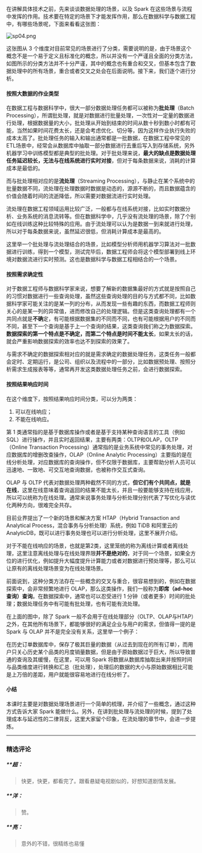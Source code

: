 <p>在讲解具体技术之前，先来谈谈数据处理的场景，以及 Spark 在这些场景与流程中发挥的作用。技术要在特定的场景下才能发挥作用，那么在数据科学与数据工程中，有哪些场景呢，下面来看看这张图：</p>
<p><img src="https://s0.lgstatic.com/i/image3/M01/8B/E2/Cgq2xl6epYOAHr6XAAEI6QEacDY394.png" alt="sp04.png"></p>
<p>这张图从 3 个维度对目前常见的场景进行了分类，需要说明的是，由于场景这个概念不是一个易于定义且标准化的概念，所以并没有一个严谨且全面的分类方法，如图所示的分类方法并不十分严谨，其中的概念也有重合和交叉，但基本包含了数据处理中的所有场景，重合或者交叉之处会在后面说明。接下来，我们逐个进行分析。</p>
<h4>按照大数据的作业类型</h4>
<p>在数据工程与数据科学中，很大一部分数据处理任务都可以被称为<strong>批处理</strong>（Batch Processing），所谓批处理，就是对数据进行批量处理，一次性对一定量的数据进行处理，根据数据量的大小，批处理从开始到结束的时间从数十秒到数小时都有可能，当然如果时间花费太长，还是会考虑优化、切分等，因为这样作业执行失败的成本太高了。批处理任务的输入和输出通常都是一批数据，在数据工程中常见的ETL场景中，经常会从数据库中抽取一部分数据进行去重后写入到存储系统，另外机器学习中训练模型都是典型的批处理。对于批处理来说，<strong>最大的缺点是数据处理任务延迟较长，无法与在线系统进行实时对接</strong>，但对于每条数据来说，消耗的计算成本是最低的。</p>
<p>而与批处理相对应的是<strong>流处理</strong>（Streaming Processing），与静止在某个系统中的批量数据不同，流处理在处理数据时数据是动态的，源源不断的，而且数据蕴含的价值会随着时间的流逝降低，所以需要对数据流进行实时处理。</p>
<p>流处理在数据工程领域运用比较广泛，一般都与在线系统对接，比如实时数据分析、业务系统的消息流转等。但在数据科学中，几乎没有流处理的场景，除了个别如在线训练这种比较特殊的应用。由于流处理可以认为是数据一到来就进行处理，所以对于每条数据来说，虽然延迟很低，但消耗计算成本是最高的。</p>
<p>这里举一个批处理与流处理结合的场景，比如模型分析师用机器学习算法对一批数据进行训练，得到一个模型，测试完毕后，数据工程师会将这个模型部署到线上环境对数据流进行实时预测。这也是数据科学与数据工程相结合的一个场景。</p>
<h4>按照需求确定性</h4>
<p>对于数据工程师与数据科学家来说，想要了解新的数据集最好的方式就是按照自己的习惯对数据进行一些查询处理，虽然这些查询处理的目的与方式都不同，比如数据科学家可能关注的是某一列的分布，从而发现一些有趣的东西，而数据工程师则关心的是某一列的异常值，进而修改自己的处理逻辑。但是这类查询处理都有一个共同点就是<strong>不确</strong>定，有可能根据数据集的不同而不同，也有可能根据用户的不同而不同，甚至下一个查询是基于上一个查询的结果，这类查询我们称之为数据探索。<strong>数据探索的第一个特点是不确定，而第二个特点是时间不能太长</strong>，如果太长的话，就会严重影响数据探索的效率也达不到探索的效果了。</p>
<p>与需求不确定的数据探索相对应的就是需求确定的数据处理任务，这类任务一般都会定时、定期运行，是公司、组织以及流程中的一部分，比如数据预处理、按照分析需求生成报表等等，通常再开发这类数据处理任务之前，会进行数据探索。</p>
<h4>按照结果响应时间</h4>
<p>在这个维度下，按照结果响应时间分类，可以分为两类：</p>
<ol>
<li>可以在线响应；</li>
<li>不能在线响应。</li>
</ol>
<p>第 1 类通常指的是基于数据库操作或者是基于支持某种查询语言的工具（例如SQL）进行操作，并且实时返回结果，主要有两类：OLTP和OLAP，OLTP（Online Transaction Processing）通常指的是业务系统中常见的事务处理，对应数据库的增删改查操作，OLAP（Online Analytic Processing）主要指的是在线分析处理，对应数据库的查询操作，但不仅限于数据库，主要帮助分析人员可以迅速地、一致地、可交互地查询数据，也被称作交互式查询。</p>
<p>OLAP 与 OLTP 代表对数据处理两种截然不同的方式，<strong>但它们有个共同点，就是在线</strong>，这里在线意味着查询返回的结果不能太长，并且一般要能够支持在线应用，所以可以统称为在线处理。通常来说事务处理与分析处理分别代表了写优化与读优化两种方向，很难完全共存。</p>
<p>目前业界提出了一个新的场景和解决方案 HTAP（Hybrid Transaction and Analytical Process，混合事务与分析处理）系统，例如 TiDB 和阿里云的 AnalyticDB，既可以进行事务处理也可以进行分析处理，这里不展开介绍。</p>
<p>对于不能在线响应的场景，也就是第2类，这里笼统的称为离线计算或者离线处理，这里注意离线处理与在线处理界限<strong>并不是绝对的</strong>，对于同一个场景，如果全方位的进行优化，例如提升大幅度提升计算能力或者对数据进行预处理等，那么可以让原有的离线处理场景变为在线处理场景。</p>
<p>前面说到，这种分类方法存在一些概念的交叉与重合，很容易想到的，例如在数据探索中，会非常频繁地进行 OLAP，那么这类操作，我们一般称为<strong>即席（ad-hoc 查询）查询</strong>。在数据探索中，通常也可以忍受进行 1 分钟（或者更多）时间的批处理；数据处理任务中有可能有批处理，也有可能有流处理。</p>
<p>在上面的图中，除了 Spark 一般不会用于在线处理部分（OLTP、OLAP与HTAP）之外，在其他所有场景下，都能够很好的满足企业与用户的需求，但值得一提的是 Spark 与 OLAP 并不是完全没有关系，这里举一个例子：</p>
<p>在历史订单数据库中，保存了极其巨量的数据（从过去到现在的所有订单），而用户只关心历史某个品类的月度销量数据，但是由于原始数据过于巨大，所以导致普通的查询及其缓慢，在这里，可以用 Spark 将数据从数据库抽取出来并按照时间与品类维度进行转换和汇总（批处理），处理后的数据的大小与原始数据相比可能是上万倍的差距，用户就能很容易地进行在线分析了。</p>
<h4>小结</h4>
<p>本课时主要是对数据处理场景进行一个简单的梳理，并介绍了一些概念，通过这种方式告诉大家 Spark 能做什么。另外，在讲到批处理与流处理的时候，提到了处理成本与延迟性的二律背反，这里大家留个印象，在流处理的章节中，会进一步提炼。</p>

---

### 精选评论

##### **超：
> 快更，快更，都看完了。跟看悬疑电视剧似的，好想知道剧情发展。

##### **洋：
> 赞。

##### **亮：
> 意外的不错，很精练也易懂

